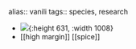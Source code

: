 alias:: vanili
tags:: species, research

- ![](https://peach-geographical-bat-397.mypinata.cloud/ipfs/QmVqqXfq8LiJL9Zip8bCP49Vc67tQtjJYTjgXbWAgtP7QK){:height 631, :width 1008}
- [[high margin]] [[spice]]